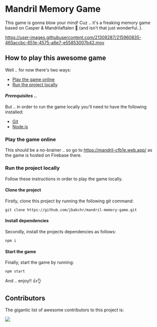 # Mandril Memory Game

This game is gonna blow your mind! Cuz .. it's a freaking memory game based on Casper & Mandrilaftalen 🥳 (and isn't that just wonderful..).

https://user-images.githubusercontent.com/21309287/215960835-465accbc-651e-4575-a6e7-e55853007b42.mov

## How to play this awesome game

Well .. for now there's two ways:

- [Play the game online](https://github.com/jbakchr/mandril-memory-game#play-the-game-online)
- [Run the project locally](https://github.com/jbakchr/mandril-memory-game#run-the-project-locally)

#### _Prerequisites_ ..

But .. in order to run the game locally you'll need to have the following installed:

- [Git](https://git-scm.com/)
- [Node.js](https://nodejs.org/en/)

### Play the game online

This should be a no-brainer .. so go to https://mandril-cfb1e.web.app/ as the game is hosted on Firebase there.

### Run the project locally

Follow these instructions in order to play the game locally.

#### Clone the project

Firstly, clone this project by running the following git command:

```git
git clone https://github.com/jbakchr/mandril-memory-game.git
```

#### Install dependencies

Secondly, install the projects dependencies as follows:

```npm
npm i
```

#### Start the game

Finally, start the game by running:

```npm
npm start
```

And .. enjoy!! 👍👌

## Contributors

The gigantic list of awesome contributors to this project is:

<a href="https://github.com/jbakchr/mandril-memory-game/graphs/contributors">
  <img src="https://contrib.rocks/image?repo=jbakchr/mandril-memory-game" />
</a>
